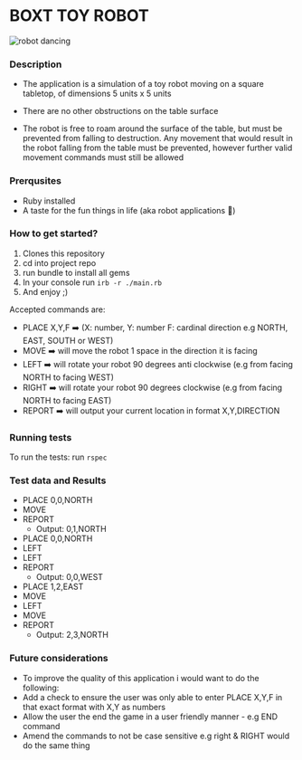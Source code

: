# BOXT TOY ROBOT

![robot dancing](https://media3.giphy.com/media/tczJoRU7XwBS8/giphy.gif)

### Description

- The application is a simulation of a toy robot moving on a square tabletop, of dimensions 5 units
x 5 units

- There are no other obstructions on the table surface

- The robot is free to roam around the surface of the table, but must be prevented from falling to
destruction. Any movement that would result in the robot falling from the table must be
prevented, however further valid movement commands must still be allowed

### Prerqusites
- Ruby installed
- A taste for the fun things in life (aka robot applications 🤖)

### How to get started?
1. Clones this repository
2. cd into project repo
3. run bundle to install all gems
4. In your console run `irb -r ./main.rb` 
5. And enjoy ;)

Accepted commands are: 
* PLACE X,Y,F ➡️ (X: number, Y: number F: cardinal direction e.g NORTH, EAST, SOUTH or WEST)
* MOVE ➡️ will move the robot 1 space in the direction it is facing
* LEFT ➡️ will rotate your robot 90 degrees anti clockwise (e.g from facing NORTH to facing WEST)
* RIGHT ➡️ will rotate your robot 90 degrees clockwise (e.g from facing NORTH to facing EAST)
* REPORT ➡️ will output your current location in format X,Y,DIRECTION

### Running tests
To run the tests:
run `rspec`

### Test data and Results

* PLACE 0,0,NORTH
* MOVE
* REPORT
    * Output: 0,1,NORTH
* PLACE 0,0,NORTH
* LEFT
* LEFT
* REPORT
    * Output: 0,0,WEST
* PLACE 1,2,EAST
* MOVE
* LEFT
* MOVE
* REPORT 
    * Output: 2,3,NORTH

### Future considerations
* To improve the quality of this application i would want to do the following:
* Add a check to ensure the user was only able to enter PLACE X,Y,F in that exact format with X,Y as numbers
* Allow the user the end the game in a user friendly manner - e.g END command
* Amend the commands to not be case sensitive e.g right & RIGHT would do the same thing
